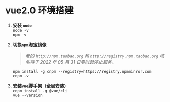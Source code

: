 # vue2.0 环境搭建

1. **安装 `node`**  
   `node -v`  
   `npm -v`

2. **切换`npm`淘宝镜像**
   > _老的 `http://npm.taobao.org` 和 `http://registry.npm.taobao.org` 域名将于 2022 年 05 月 31 日零时起停止服务。_
   >
   `npm install -g cnpm --registry=https://registry.npmmirror.com`  
   `cnpm -v`

3. **安装`vue`脚手架（全局安装）**  
   `cnpm install -g @vue/cli`  
   `vue --version`
